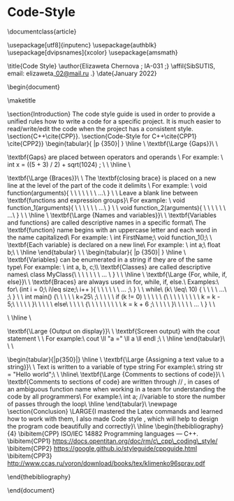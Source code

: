 # Code-Style
\documentclass{article}

\usepackage[utf8]{inputenc}
\usepackage{authblk}
\usepackage[dvipsnames]{xcolor}
\usepackage{amsmath}

\title{Code Style}
\author{Elizaweta Chernova ; IA-031 ;}
\affil{SibSUTIS, email: elizaweta\_02@mail.ru .}
\date{January 2022}

\begin{document}

\maketitle

\section{Introduction}
The code style guide is used in order to provide a unified rules how to write a code for a specific project. It is much easier to read/write/edit the code when the project has a consistent style.
\section{C++\cite{CPP}}.
\section{Code-Style for C++\cite{CPP1} \cite{CPP2}} 
\begin{tabular}{ |p {350}| }
\hline \\
\textbf{\Large {Gaps}}\\ \\ 

\textbf{Gaps} are placed between operators and operands \\
For example: \\
int x = ((5 + 3) / 2) + sqrt(1024) ; \\ \\
\hline \\ 

\textbf{\Large {Braces}}\\ \\
The \textbf{closing brace} is placed on a new line at the level of the part of the code it delimits \\ 
For example: \\
void function(arguments)\{ \\ \\ 
\ \	\ \ \ ...\\
\} \\ \\
Leave a blank line between \textbf{functions and expression groups}\\
For example: \\
void function\_1(arguments)\{ \\ 
\ \	\ \ \ ...\\
\} \\  \\ 
void function\_2(arguments)\{ \\ \\ 
\ \	\ \ \...\\
\} \\ \\
\hline \\
\textbf{\Large {Names and variables}}\\ \\
\textbf{Variables and functions} are called descriptive names in a specific format\\
The \textbf{function} name begins with an uppercase letter and each word in the name capitalized\\
For example: \\
int FirstName;\\
void function\_1();\\ \\
\textbf{Each variable} is declared on a new line\\
For example: \\
int a;\\ 
float b;\\ \\
\hline 
\end{tabular} \\ \\
\begin{tabular}{ |p {350}| }
\hline \\
\textbf{Variables} can be enumerated in a string if they are of the same type\\
For example: \\
int a, b, c;\\\\ 
\textbf{Classes} are called descriptive names\\
class MyClass\{\\
\ \ \ \ \ \ ... \\
\} \\ \\
\hline \\
\textbf{\Large {For, while, if, else}}\\ \\
\textbf{Braces} are always used in for, while, if, else.\\
Examples:\\
for\ (int i = 0;\ i\leq size;\ i++ )\{ \\
\ \ \ \ \ ... ;\\
\} \\ \\
while\ (k\ \leq\ 10) 
\{
\ \ \ \ ...\ ;\\
\} \\ \\ 
int main()
\{\\
\ \ \ \ k=25\ ;\\
\ \ \ \ if (k != 0) \\
\ \ \ \ \{\\
\ \ \ \ \ \ \ \ k = k - 5;\\
\ \ \ \ \}\\
\ \ \ \ else\\
\ \ \ \ \{\\
\ \ \ \ \ \ \ \ k = k + 6 ;\\
\ \ \ \ \}\\
\ \ \ \ ... \\
\} \\ \\




\\ \hline \\

\textbf{\Large {Output on display}}\\ \\
\textbf{Screen output} with the cout statement \\ \\
For example:\\
cout \ll "a =" \ll a \ll endl ;\\ \\
\hline 
\end{tabular}\\ \\ \\ 

\begin{tabular}{|p{350}|}
\hline \\ 
\textbf{\Large {Assigning a text value to a string}}\\ \\
Text is written to a variable of type string
For example:\\
string str = "Hello world";\\ \\
\hline\\
\textbf{\Large {Comments to sections of code}}\\ \\
\textbf{Comments to sections of code} are written through // , in cases of an ambiguous function name when working in a team for understanding the code by all programmers\\
For example:\\
int a; //variable to store the number of passes through the loop\\
\hline
\end{tabular}\\
\newpage
\section{Conclusion}
\LARGE{I mastered the Latex commands and learned how to work with them, I also made Code style , which will help to design the program code beautifully and correctly}\\
\hline
\begin{thebibliography}{4}
\bibitem{CPP}
ISO/IEC 14882 Programming languages — C++.
\bibitem{CPP1}
https://docs.opentitan.org/doc/rm/c\_cpp\_coding\_style/
\bibitem{CPP2}
https://google.github.io/styleguide/cppguide.html
\bibitem{CPP3}
http://www.ccas.ru/voron/download/books/tex/klimenko96sprav.pdf

\end{thebibliography}

\end{document}
